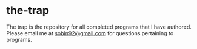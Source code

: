 the-trap
========

The trap is the repository for all completed programs that 
I have authored. Please email me at sobin92@gmail.com for
questions pertaining to programs.
